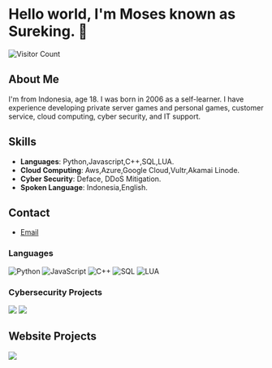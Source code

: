 # Hello world, I'm Moses known as Sureking. 👋

![Visitor Count](https://komarev.com/ghpvc/?username=SurekingDevone)

## About Me
I'm from Indonesia, age 18. I was born in 2006 as a self-learner. I have experience developing private server games and personal games, customer service, cloud computing, cyber security, and IT support.


## Skills
- **Languages**: Python,Javascript,C++,SQL,LUA.
- **Cloud Computing**: Aws,Azure,Google Cloud,Vultr,Akamai Linode.
- **Cyber Security**: Deface, DDoS Mitigation.
- **Spoken Language**: Indonesia,English.

## Contact
- [Email](mailto:discordpapp@gmail.com)


### Languages

![Python](https://img.shields.io/badge/-Python-000?&logo=Python)
![JavaScript](https://img.shields.io/badge/-JavaScript-000?&logo=JavaScript)
![C++](https://img.shields.io/badge/-C++-000?&logo=c%2b%2b&logoColor=00599C)
![SQL](https://img.shields.io/badge/-SQL-000?&logo=MySQL)
![LUA](https://img.shields.io/badge/-Lua-000?&logo=Lua)

### Cybersecurity Projects

[![](https://img.shields.io/badge/-🩸%20HTTP-000)](https://github.com/SurekingDevone/http-king-v2)
[![](https://img.shields.io/badge/-🦠%20C++/Cpp_Backdoor_Checker-000)](https://github.com/SurekingDevone/Growtoolsec)


## Website Projects
[![](https://img.shields.io/badge/-🩸%20Useful_tools_web_based-Growtopia-purple)](https://github.com/SurekingDevone/GrowTools)
